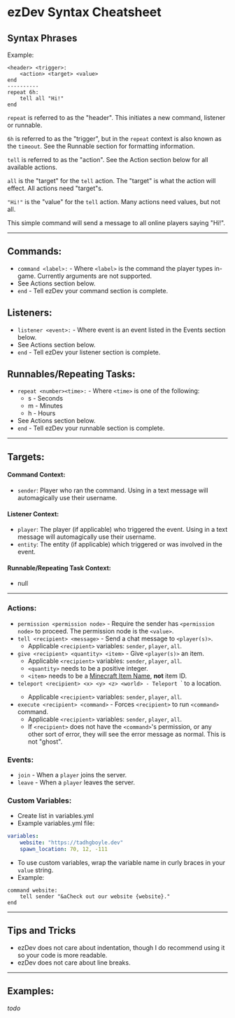 # ezDev Syntax Cheatsheet

## Syntax Phrases
Example:
```
<header> <trigger>:
    <action> <target> <value>
end
----------
repeat 6h:
    tell all "Hi!"
end
```
`repeat` is referred to as the "header". This initiates a new command, listener or runnable.

`6h` is referred to as the "trigger", but in the `repeat` context is also known as the `timeout`. See the Runnable section for formatting information.

`tell` is referred to as the "action". See the Action section below for all available actions.

`all` is the "target" for the `tell` action. The "target" is what the action will effect. All actions need "target"s.

`"Hi!"` is the "value" for the `tell` action. Many actions need values, but not all.

This simple command will send a message to all online players saying "Hi!".

---

## Commands:

- `command <label>:` - Where `<label>` is the command the player types in-game.
Currently arguments are not supported.
- See Actions section below.
- `end` - Tell ezDev your command section is complete.

## Listeners:
- `listener <event>:` - Where event is an event listed in the Events section below.
- See Actions section below.
- `end` - Tell ezDev your listener section is complete.

## Runnables/Repeating Tasks:
- `repeat <number><time>:` - Where `<time>` is one of the following:
    - s - Seconds
    - m - Minutes
    - h - Hours
- See Actions section below.
- `end` - Tell ezDev your runnable section is complete.

---

## Targets:

#### Command Context:
- `sender`: Player who ran the command. Using in a text message will automagically use their username.

#### Listener Context:
- `player`: The player (if applicable) who triggered the event. Using in a text message will automagically use their username.
- `entity`: The entity (if applicable) which triggered or was involved in the event.

#### Runnable/Repeating Task Context:
- null

---

### Actions:
- `permission <permission node>` - Require the sender has `<permission node>` to proceed. The permission node is the `<value>`.
- `tell <recipient> <message>` - Send a chat message to `<player(s)>`. 
    - Applicable `<recipient>` variables: `sender`, `player`, `all`.
- `give <recipient> <quantity> <item>` - Give `<player(s)>` an item.
    - Applicable `<recipient>` variables: `sender`, `player`, `all`.
    - `<quantity>` needs to be a positive integer.
    - `<item>` needs to be a [Minecraft Item Name](https://minecraft-ids.grahamedgecombe.com/), **not** item ID.
- `teleport <recipient> <x> <y> <z> <world> - Teleport `<recipient>` to a location.
    - Applicable `<recipient>` variables: `sender`, `player`, `all`.
- `execute <recipient> <command>` - Forces `<recipient>` to run `<command>` command.
    - Applicable `<recipient>` variables: `sender`, `player`, `all`.
    - If `<recipient>` does not have the `<command>`'s permission, or any other sort of error, they will see the error message as normal. This is not "ghost".    

### Events:
- `join` - When a `player` joins the server.
- `leave` - When a `player` leaves the server.

### Custom Variables:
- Create list in variables.yml
- Example variables.yml file:
```yaml
variables:
    website: "https://tadhgboyle.dev"
    spawn_location: 70, 12, -111
```
- To use custom variables, wrap the variable name in curly braces in your `value` string.
- Example:
```
command website:
    tell sender "&aCheck out our website {website}."
end
```

---

## Tips and Tricks

- ezDev does not care about indentation, though I do recommend using it so your code is more readable.
- ezDev does not care about line breaks.

---

## Examples:

*todo*
